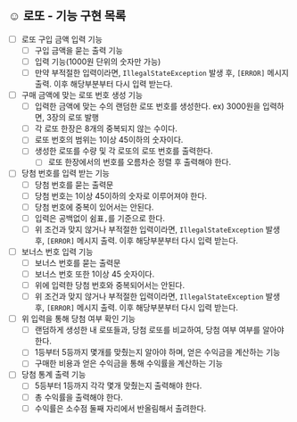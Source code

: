 ## ☺️ 로또 - 기능 구현 목록

- [ ] 로또 구입 금액 입력 기능
    - [ ] 구입 금액을 묻는 출력 기능
    - [ ] 입력 기능(1000원 단위의 숫자만 가능)
    - [ ] 만약 부적절한 입력이라면, `IllegalStateException` 발생 후, `[ERROR]` 메시지 출력. 이후 해당부분부터 다시 입력 받는다.

- [ ] 구매 금액에 맞는 로또 번호 생성 기능
  - [ ] 입력한 금액에 맞는 수의 랜덤한 로또 번호를 생성한다. ex) 3000원을 입력하면, 3장의 로또 발행
  - [ ] 각 로또 한장은 8개의 중복되지 않는 수이다.
  - [ ] 로또 번호의 범위는 1이상 45이하의 숫자이다.
  - [ ] 생성한 로또를 수량 및 각 로또의 로또 번호를 출력한다.
    - [ ] 로또 한장에서의 번호를 오름차순 정렬 후 출력해야 한다.

- [ ] 당첨 번호를 입력 받는 기능
  - [ ] 당첨 번호를 묻는 출력문
  - [ ] 당첨 번호는 1이상 45이하의 숫자로 이루어져야 한다.
  - [ ] 당첨 번호에 중복이 있어서는 안된다.
  - [ ] 입력은 공백없이 쉼표`,`를 기준으로 한다.
  - [ ] 위 조건과 맞지 않거나 부적절한 입력이라면,  `IllegalStateException` 발생 후, `[ERROR]` 메시지 출력. 이후 해당부분부터 다시 입력 받는다.

- [ ] 보너스 번호 입력 기능
  - [ ] 보너스 번호를 묻는 출력문
  - [ ] 보너스 번호 또한 1이상 45 숫자이다.
  - [ ] 위에 입력한 당첨 번호와 중복되어서는 안된다.
  - [ ] 위 조건과 맞지 않거나 부적절한 입력이라면, `IllegalStateException` 발생 후, `[ERROR]` 메시지 출력. 이후 해당부분부터 다시 입력 받는다.

- [ ] 위 입력을 통해 당첨 여부 확인 기능
  - [ ] 랜덤하게 생성한 내 로또들과, 당첨 로또를 비교하여, 당첨 여부 여부를 알아야 한다.
  - [ ] 1등부터 5등까지 몇개를 맞췄는지 알아야 하며, 얻은 수익금을 계산하는 기능
  - [ ] 구매한 비용과 얻은 수익금을 통해 수익률을 계산하는 기능

- [ ] 당첨 통계 출력 기능
  - [ ] 5등부터 1등까지 각각 몇개 맞췄는지 출력해야 한다.
  - [ ] 총 수익률을 출력해야 한다.
  - [ ] 수익률은 소수점 둘째 자리에서 반올림해서 출려한다.